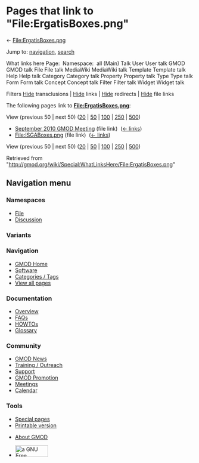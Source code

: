 <div id="mw-page-base" class="noprint">

</div>

<div id="mw-head-base" class="noprint">

</div>

<div id="content" class="mw-body" role="main">

<span id="top"></span>

<div id="mw-js-message" style="display:none;">

</div>



# <span dir="auto">Pages that link to "File:ErgatisBoxes.png"</span>

<div id="bodyContent">

<div id="contentSub">

←
[File:ErgatisBoxes.png](/wiki/File:ErgatisBoxes.png "File:ErgatisBoxes.png")

</div>

<div id="jump-to-nav" class="mw-jump">

Jump to: [navigation](#mw-navigation), [search](#p-search)

</div>

<div id="mw-content-text">

What links here Page:  Namespace:  all (Main) Talk User User talk GMOD
GMOD talk File File talk MediaWiki MediaWiki talk Template Template talk
Help Help talk Category Category talk Property Property talk Type Type
talk Form Form talk Concept Concept talk Filter Filter talk Widget
Widget talk

Filters
[Hide](/mediawiki/index.php?title=Special:WhatLinksHere/File:ErgatisBoxes.png&hidetrans=1 "Special:WhatLinksHere/File:ErgatisBoxes.png")
transclusions \|
[Hide](/mediawiki/index.php?title=Special:WhatLinksHere/File:ErgatisBoxes.png&hidelinks=1 "Special:WhatLinksHere/File:ErgatisBoxes.png")
links \|
[Hide](/mediawiki/index.php?title=Special:WhatLinksHere/File:ErgatisBoxes.png&hideredirs=1 "Special:WhatLinksHere/File:ErgatisBoxes.png")
redirects \|
[Hide](/mediawiki/index.php?title=Special:WhatLinksHere/File:ErgatisBoxes.png&hideimages=1 "Special:WhatLinksHere/File:ErgatisBoxes.png")
file links

The following pages link to
**[File:ErgatisBoxes.png](/wiki/File:ErgatisBoxes.png "File:ErgatisBoxes.png")**:

View (previous 50 \| next 50)
([20](/mediawiki/index.php?title=Special:WhatLinksHere/File:ErgatisBoxes.png&limit=20 "Special:WhatLinksHere/File:ErgatisBoxes.png")
\|
[50](/mediawiki/index.php?title=Special:WhatLinksHere/File:ErgatisBoxes.png&limit=50 "Special:WhatLinksHere/File:ErgatisBoxes.png")
\|
[100](/mediawiki/index.php?title=Special:WhatLinksHere/File:ErgatisBoxes.png&limit=100 "Special:WhatLinksHere/File:ErgatisBoxes.png")
\|
[250](/mediawiki/index.php?title=Special:WhatLinksHere/File:ErgatisBoxes.png&limit=250 "Special:WhatLinksHere/File:ErgatisBoxes.png")
\|
[500](/mediawiki/index.php?title=Special:WhatLinksHere/File:ErgatisBoxes.png&limit=500 "Special:WhatLinksHere/File:ErgatisBoxes.png"))

- [September 2010 GMOD
  Meeting](/wiki/September_2010_GMOD_Meeting "September 2010 GMOD Meeting")
  (file link) ‎ <span class="mw-whatlinkshere-tools">([←
  links](/mediawiki/index.php?title=Special:WhatLinksHere&target=September+2010+GMOD+Meeting "Special:WhatLinksHere"))</span>
- [File:ISGABoxes.png](/wiki/File:ISGABoxes.png "File:ISGABoxes.png")
  (file link) ‎ <span class="mw-whatlinkshere-tools">([←
  links](/mediawiki/index.php?title=Special:WhatLinksHere&target=File%3AISGABoxes.png "Special:WhatLinksHere"))</span>

View (previous 50 \| next 50)
([20](/mediawiki/index.php?title=Special:WhatLinksHere/File:ErgatisBoxes.png&limit=20 "Special:WhatLinksHere/File:ErgatisBoxes.png")
\|
[50](/mediawiki/index.php?title=Special:WhatLinksHere/File:ErgatisBoxes.png&limit=50 "Special:WhatLinksHere/File:ErgatisBoxes.png")
\|
[100](/mediawiki/index.php?title=Special:WhatLinksHere/File:ErgatisBoxes.png&limit=100 "Special:WhatLinksHere/File:ErgatisBoxes.png")
\|
[250](/mediawiki/index.php?title=Special:WhatLinksHere/File:ErgatisBoxes.png&limit=250 "Special:WhatLinksHere/File:ErgatisBoxes.png")
\|
[500](/mediawiki/index.php?title=Special:WhatLinksHere/File:ErgatisBoxes.png&limit=500 "Special:WhatLinksHere/File:ErgatisBoxes.png"))

</div>

<div class="printfooter">

Retrieved from
"<http://gmod.org/wiki/Special:WhatLinksHere/File:ErgatisBoxes.png>"

</div>

<div id="catlinks" class="catlinks catlinks-allhidden">

</div>

<div class="visualClear">

</div>

</div>

</div>

<div id="mw-navigation">

## Navigation menu

<div id="mw-head">



<div id="left-navigation">

<div id="p-namespaces" class="vectorTabs" role="navigation"
aria-labelledby="p-namespaces-label">

### Namespaces

- <span id="ca-nstab-image"><a href="/wiki/File:ErgatisBoxes.png" accesskey="c"
  title="View the file page [c]">File</a></span>
- <span id="ca-talk"><a
  href="/mediawiki/index.php?title=File_talk:ErgatisBoxes.png&amp;action=edit&amp;redlink=1"
  accesskey="t"
  title="Discussion about the content page [t]">Discussion</a></span>

</div>

<div id="p-variants" class="vectorMenu emptyPortlet" role="navigation"
aria-labelledby="p-variants-label">

### 

### Variants[](#)

<div class="menu">

</div>

</div>

</div>

<div id="right-navigation">





</div>



</div>

</div>

</div>

<div id="mw-panel">

<div id="p-logo" role="banner">

<a href="/wiki/Main_Page"
style="background-image: url(http://gmod.org/images/GMOD-cogs.png);"
title="Visit the main page"></a>

</div>

<div id="p-Navigation" class="portal" role="navigation"
aria-labelledby="p-Navigation-label">

### Navigation

<div class="body">

- <span id="n-GMOD-Home">[GMOD Home](/wiki/Main_Page)</span>
- <span id="n-Software">[Software](/wiki/GMOD_Components)</span>
- <span id="n-Categories-.2F-Tags">[Categories /
  Tags](/wiki/Categories)</span>
- <span id="n-View-all-pages">[View all
  pages](/wiki/Special:AllPages)</span>

</div>

</div>

<div id="p-Documentation" class="portal" role="navigation"
aria-labelledby="p-Documentation-label">

### Documentation

<div class="body">

- <span id="n-Overview">[Overview](/wiki/Overview)</span>
- <span id="n-FAQs">[FAQs](/wiki/Category:FAQ)</span>
- <span id="n-HOWTOs">[HOWTOs](/wiki/Category:HOWTO)</span>
- <span id="n-Glossary">[Glossary](/wiki/Glossary)</span>

</div>

</div>

<div id="p-Community" class="portal" role="navigation"
aria-labelledby="p-Community-label">

### Community

<div class="body">

- <span id="n-GMOD-News">[GMOD News](/wiki/GMOD_News)</span>
- <span id="n-Training-.2F-Outreach">[Training /
  Outreach](/wiki/Training_and_Outreach)</span>
- <span id="n-Support">[Support](/wiki/Support)</span>
- <span id="n-GMOD-Promotion">[GMOD
  Promotion](/wiki/GMOD_Promotion)</span>
- <span id="n-Meetings">[Meetings](/wiki/Meetings)</span>
- <span id="n-Calendar">[Calendar](/wiki/Calendar)</span>

</div>

</div>

<div id="p-tb" class="portal" role="navigation"
aria-labelledby="p-tb-label">

### Tools

<div class="body">

- <span id="t-specialpages"><a href="/wiki/Special:SpecialPages" accesskey="q"
  title="A list of all special pages [q]">Special pages</a></span>
- <span id="t-print"><a
  href="/mediawiki/index.php?title=Special:WhatLinksHere/File:ErgatisBoxes.png&amp;printable=yes"
  rel="alternate" accesskey="p"
  title="Printable version of this page [p]">Printable version</a></span>

</div>

</div>

</div>

</div>

<div id="footer" role="contentinfo">

- <span id="footer-places-about">[About
  GMOD](/wiki/GMOD:About "GMOD:About")</span>

<!-- -->

- <span id="footer-copyrightico">[<img src="http://www.gnu.org/graphics/gfdl-logo-small.png" width="88"
  height="31" alt="a GNU Free Documentation License" />](http://www.gnu.org/licenses/fdl-1.3.html)</span>




</div>
